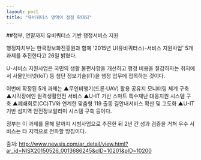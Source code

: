 ```yaml
---
layout: post
title: "유비쿼터스 영역이 점점 확대되"
---
```



##정부, 연말까지 유비쿼터스 기반 행정서비스 지원 

 
행정자치부는 한국정보화진흥원과 함께 '2015년 U(유비쿼터스)-서비스 지원사업' 5개 과제를 추진한다고 26일 밝혔다. 


U-서비스 지원사업은 국민의 생활 불편사항을 개선하고 행정 비용을 절감하자는 취지에서 사물인터넷(IoT) 등 첨단 정보기술(IT)을 행정 업무에 접목하는 것이다. 


이번에 확정된 5개 과제는 ▲무인비행기(드론·UAV) 활용 공유지 모니터링 체계 구축 ▲시각장애인 원격생활안전 서비스 ▲U-IT 기반 스마트 특수재난 대응지원 시스템 구축 ▲폐쇄회로(CC)TV와 연계한 맞춤형 119 출동 길안내서비스 확산 및 고도화 ▲U-IT 기반 섬지역 안전정보알리미 시스템 구축 등이다. 

정부는 이 과제를 올해 말까지 시범사업으로 추진한 뒤 2년 간 성과 검증을 거쳐 우수 서비스는 타 지역으로 전파할 방침이다. 

 
 
 
 
 
출처: http://www.newsis.com/ar_detail/view.html?ar_id=NISX20150526_0013686245&cID=10201&pID=10200




